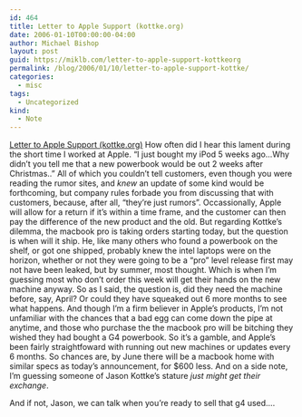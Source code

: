```yaml
---
id: 464
title: Letter to Apple Support (kottke.org)
date: 2006-01-10T00:00:00-04:00
author: Michael Bishop
layout: post
guid: https://miklb.com/letter-to-apple-support-kottkeorg
permalink: /blog/2006/01/10/letter-to-apple-support-kottke/
categories:
  - misc
tags:
  - Uncategorized
kind:
  - Note
---
```

<p><a href="http://www.kottke.org/06/01/letter-to-apple-support">Letter to Apple Support (kottke.org)</a>
How often did I hear this lament during the short time I worked at Apple.  “I just bought my iPod 5 weeks ago…Why didn’t you tell me that a new powerbook would be out 2 weeks after Christmas..”  All of which you couldn’t tell customers, even though you were reading the rumor sites, and <em>knew</em> an update of some kind would be  forthcoming, but company rules forbade you from discussing that with customers, because, after all, “they’re just rumors”.  Occassionally, Apple will allow for a return if it’s within a time frame, and the customer can then pay the difference of the new product and the old.
But regarding Kottke’s dilemma, the macbook pro is taking orders starting today, but the question is when will it ship.  He, like many others who found a powerbook on the shelf, or got one shipped, probably knew the intel laptops were on the horizon, whether or not they were going to be a “pro” level release first may not have been leaked, but by summer, most thought.  Which is when I’m guessing most who don’t order this week will get their hands on the new machine anyway.  So as I said, the question is, did they need the machine before, say, April? Or could they have squeaked out 6 more months  to see what happens.  And though I’m a firm believer in Apple’s products, I’m not unfamiliar with the chances that a bad egg can come down the pipe at anytime, and those who purchase the the macbook pro will be bitching they wished they had bought a G4 powerbook.  So it’s a gamble, and Apple’s been fairly straightfoward with running out new machines or updates every 6 months.  So chances are, by June there will be a macbook home with similar specs as today’s announcement, for $600 less.  And on a side note, I’m guessing someone of Jason Kottke’s stature <em>just might get their exchange</em>.</p>

<p>And if not, Jason, we can talk when you’re ready to sell that g4 used….</p>